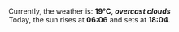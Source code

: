 <p  align="center"><br/>Currently, the weather is: <b> 19°C, <i>overcast clouds</i></b></br>Today, the sun rises at <b>06:06</b> and sets at <b>18:04</b>.</p>